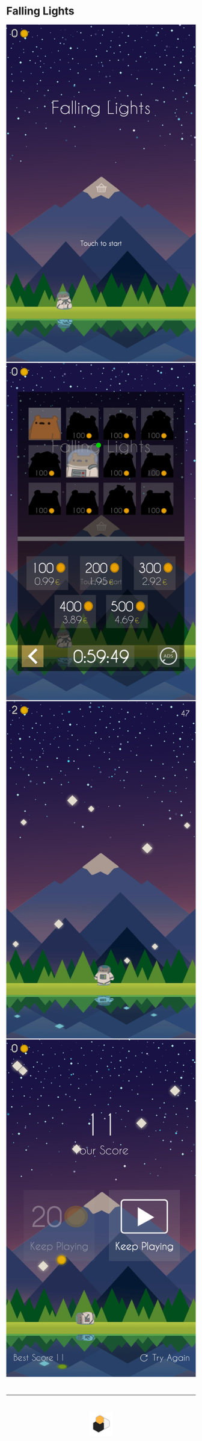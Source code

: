 # Falling Lights

![](../images/fallinglights_splash.jpg)
![](../images/fallinglights_store.jpg)
![](../images/fallinglights_gameplay.jpg)
![](../images/fallinglights_ads.jpg)

&emsp;

---

‎<p align=center>![tkl_logo](../images/tkl_logo.png)</p>
